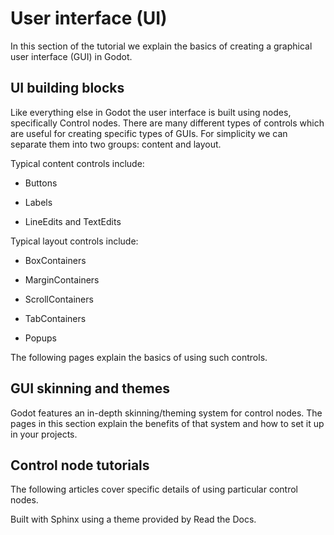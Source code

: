 # User interface (UI)

In this section of the tutorial we explain the basics of creating a graphical
user interface (GUI) in Godot.

## UI building blocks

Like everything else in Godot the user interface is built using nodes,
specifically Control nodes. There are many different types of controls which
are useful for creating specific types of GUIs. For simplicity we can separate
them into two groups: content and layout.

Typical content controls include:

  * Buttons

  * Labels

  * LineEdits and TextEdits

Typical layout controls include:

  * BoxContainers

  * MarginContainers

  * ScrollContainers

  * TabContainers

  * Popups

The following pages explain the basics of using such controls.

## GUI skinning and themes

Godot features an in-depth skinning/theming system for control nodes. The
pages in this section explain the benefits of that system and how to set it up
in your projects.

## Control node tutorials

The following articles cover specific details of using particular control
nodes.

Built with Sphinx using a theme provided by Read the Docs.

